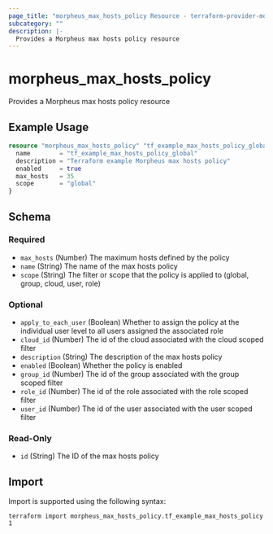 ```yaml
---
page_title: "morpheus_max_hosts_policy Resource - terraform-provider-morpheus"
subcategory: ""
description: |-
  Provides a Morpheus max hosts policy resource
---
```


# morpheus_max_hosts_policy

Provides a Morpheus max hosts policy resource

## Example Usage

```terraform
resource "morpheus_max_hosts_policy" "tf_example_max_hosts_policy_global" {
  name        = "tf_example_max_hosts_policy_global"
  description = "Terraform example Morpheus max hosts policy"
  enabled     = true
  max_hosts   = 35
  scope       = "global"
}
```

<!-- schema generated by tfplugindocs -->
## Schema

### Required

- `max_hosts` (Number) The maximum hosts defined by the policy
- `name` (String) The name of the max hosts policy
- `scope` (String) The filter or scope that the policy is applied to (global, group, cloud, user, role)

### Optional

- `apply_to_each_user` (Boolean) Whether to assign the policy at the individual user level to all users assigned the associated role
- `cloud_id` (Number) The id of the cloud associated with the cloud scoped filter
- `description` (String) The description of the max hosts policy
- `enabled` (Boolean) Whether the policy is enabled
- `group_id` (Number) The id of the group associated with the group scoped filter
- `role_id` (Number) The id of the role associated with the role scoped filter
- `user_id` (Number) The id of the user associated with the user scoped filter

### Read-Only

- `id` (String) The ID of the max hosts policy

## Import

Import is supported using the following syntax:

```shell
terraform import morpheus_max_hosts_policy.tf_example_max_hosts_policy 1
```
